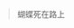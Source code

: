 > 蝴蝶死在路上
<!---
jtooc/jtooc is a ✨ special ✨ repository because its `README.md` (this file) appears on your GitHub profile.
You can click the Preview link to take a look at your changes.
--->
